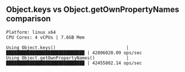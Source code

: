 ## Object.keys vs Object.getOwnPropertyNames comparison


```
Platform: linux x64
CPU Cores: 4 vCPUs | 7.6GB Mem

Using Object.keys()                           | ██████████████████████████████ | 42806020.09 ops/sec
Using Object.getOwnPropertyNames()            | ██████████████████████████████ | 42455802.14 ops/sec
```
